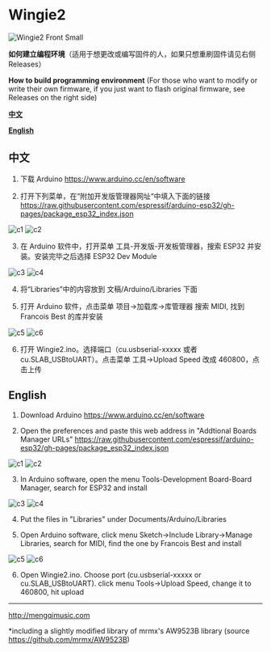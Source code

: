# Wingie2

![Wingie2 Front Small](https://user-images.githubusercontent.com/4593629/158756306-aa6c1218-f6ec-44c0-8c54-b04b49531801.jpg)

**如何建立编程环境**（适用于想更改或编写固件的人，如果只想重刷固件请见右侧 Releases）

**How to build programming environment** (For those who want to modify or write their own firmware, if you just want to flash original firmware, see Releases on the right side)

[**中文**](https://github.com/mengqimusic/Wingie2#中文)

[**English**](https://github.com/mengqimusic/Wingie2#english)

## 中文

1. 下载 Arduino https://www.arduino.cc/en/software

2. 打开下列菜单，在“附加开发版管理器网址“中填入下面的链接 https://raw.githubusercontent.com/espressif/arduino-esp32/gh-pages/package_esp32_index.json

![c1](https://user-images.githubusercontent.com/4593629/158773019-20344ef1-9385-4675-83df-5215cc4624f3.jpg)
![c2](https://user-images.githubusercontent.com/4593629/158773026-535a0e4e-a833-4929-b494-8c8754f4ec60.jpg)

3. 在 Arduino 软件中，打开菜单 工具-开发版-开发板管理器，搜索 ESP32 并安装。安装完毕之后选择 ESP32 Dev Module

![c3](https://user-images.githubusercontent.com/4593629/158773034-031a8ea6-4bb5-45df-b1db-b1e0d5831ea9.jpg)
![c4](https://user-images.githubusercontent.com/4593629/158773127-2696f499-18b2-4192-ad1d-3f975e0981c3.jpg)

4. 将“Libraries”中的内容放到 文稿/Arduino/Libraries 下面

5. 打开 Arduino 软件，点击菜单 项目->加载库->库管理器 搜索 MIDI, 找到 Francois Best 的库并安装

![c5](https://user-images.githubusercontent.com/4593629/158773259-5106c61e-e7c4-4058-86ce-c3d557acafad.jpg)
![c6](https://user-images.githubusercontent.com/4593629/158773832-44c7d6b6-0509-4fd3-877c-ded94093ca39.jpg)

6. 打开 Wingie2.ino。选择端口（cu.usbserial-xxxxx 或者 cu.SLAB_USBtoUART）。点击菜单 工具->Upload Speed 改成 460800，点击上传

## English

1. Download Arduino https://www.arduino.cc/en/software

2. Open the preferences and paste this web address in "Addtional Boards Manager URLs" https://raw.githubusercontent.com/espressif/arduino-esp32/gh-pages/package_esp32_index.json

![c1](https://user-images.githubusercontent.com/4593629/158773019-20344ef1-9385-4675-83df-5215cc4624f3.jpg)
![c2](https://user-images.githubusercontent.com/4593629/158773026-535a0e4e-a833-4929-b494-8c8754f4ec60.jpg)

3. In Arduino software, open the menu Tools-Development Board-Board Manager, search for ESP32 and install

![c3](https://user-images.githubusercontent.com/4593629/158773034-031a8ea6-4bb5-45df-b1db-b1e0d5831ea9.jpg)
![c4](https://user-images.githubusercontent.com/4593629/158773127-2696f499-18b2-4192-ad1d-3f975e0981c3.jpg)

4. Put the files in "Libraries" under Documents/Arduino/Libraries

5. Open Arduino software, click menu Sketch->Include Library->Manage Libraries, search for MIDI, find the one by Francois Best and install

![c5](https://user-images.githubusercontent.com/4593629/158773259-5106c61e-e7c4-4058-86ce-c3d557acafad.jpg)
![c6](https://user-images.githubusercontent.com/4593629/158773832-44c7d6b6-0509-4fd3-877c-ded94093ca39.jpg)

6. Open Wingie2.ino. Choose port (cu.usbserial-xxxxx or cu.SLAB_USBtoUART). click menu Tools->Upload Speed, change it to 460800, hit upload

---

http://mengqimusic.com

*including a slightly modified library of mrmx's AW9523B library (source https://github.com/mrmx/AW9523B)
